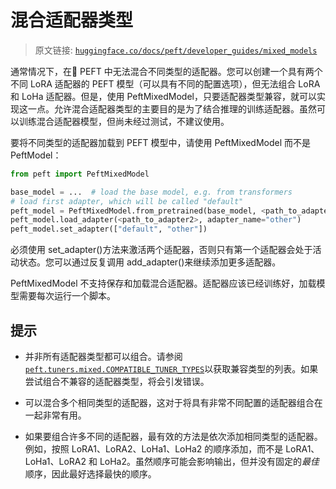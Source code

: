 # 混合适配器类型

> 原文链接: [`huggingface.co/docs/peft/developer_guides/mixed_models`](https://huggingface.co/docs/peft/developer_guides/mixed_models)

通常情况下，在🤗 PEFT 中无法混合不同类型的适配器。您可以创建一个具有两个不同 LoRA 适配器的 PEFT 模型（可以具有不同的配置选项），但无法组合 LoRA 和 LoHa 适配器。但是，使用 PeftMixedModel，只要适配器类型兼容，就可以实现这一点。允许混合适配器类型的主要目的是为了结合推理的训练适配器。虽然可以训练混合适配器模型，但尚未经过测试，不建议使用。

要将不同类型的适配器加载到 PEFT 模型中，请使用 PeftMixedModel 而不是 PeftModel：

```py
from peft import PeftMixedModel

base_model = ...  # load the base model, e.g. from transformers
# load first adapter, which will be called "default"
peft_model = PeftMixedModel.from_pretrained(base_model, <path_to_adapter1>)
peft_model.load_adapter(<path_to_adapter2>, adapter_name="other")
peft_model.set_adapter(["default", "other"])
```

必须使用 set_adapter()方法来激活两个适配器，否则只有第一个适配器会处于活动状态。您可以通过反复调用 add_adapter()来继续添加更多适配器。

PeftMixedModel 不支持保存和加载混合适配器。适配器应该已经训练好，加载模型需要每次运行一个脚本。

## 提示

+   并非所有适配器类型都可以组合。请参阅[`peft.tuners.mixed.COMPATIBLE_TUNER_TYPES`](https://github.com/huggingface/peft/blob/1c1c7fdaa6e6abaa53939b865dee1eded82ad032/src/peft/tuners/mixed/model.py#L35)以获取兼容类型的列表。如果尝试组合不兼容的适配器类型，将会引发错误。

+   可以混合多个相同类型的适配器，这对于将具有非常不同配置的适配器组合在一起非常有用。

+   如果要组合许多不同的适配器，最有效的方法是依次添加相同类型的适配器。例如，按照 LoRA1、LoRA2、LoHa1、LoHa2 的顺序添加，而不是 LoRA1、LoHa1、LoRA2 和 LoHa2。虽然顺序可能会影响输出，但并没有固定的*最佳*顺序，因此最好选择最快的顺序。
